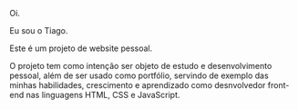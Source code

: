 Oi.

Eu sou o Tiago.

Este é um projeto de website pessoal.

O projeto tem como intenção ser objeto de estudo e desenvolvimento pessoal, além de ser usado como portfólio, servindo de exemplo das minhas habilidades, crescimento e aprendizado como desnvolvedor front-end nas linguagens HTML, CSS e JavaScript.